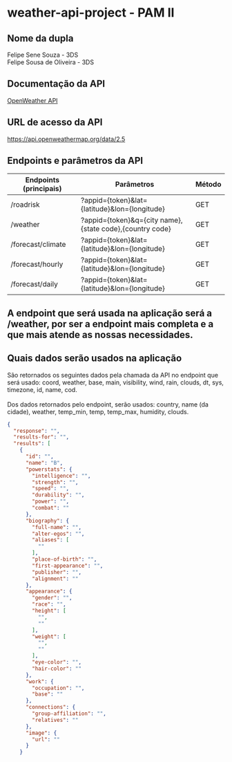 # weather-api-project - PAM II

## Nome da dupla
Felipe Sene Souza - 3DS <br>
Felipe Sousa de Oliveira - 3DS

## Documentação da API
[OpenWeather API](https://openweathermap.org/current#name)

## URL de acesso da API
https://api.openweathermap.org/data/2.5

## Endpoints e parâmetros da API

| Endpoints (principais)  | Parâmetros                                              | Método      |
| ------------------------| --------------------------------------------------------|-------------|
|/roadrisk                | ?appid={token}&lat={latitude}&lon={longitude}           | GET         |
|/weather                 | ?appid={token}&q={city name},{state code},{country code}| GET         |         
|/forecast/climate        | ?appid={token}&lat={latitude}&lon={longitude}           | GET         |
|/forecast/hourly         | ?appid={token}&lat={latitude}&lon={longitude}           | GET         |
|/forecast/daily          | ?appid={token}&lat={latitude}&lon={longitude}           | GET         |

## A endpoint que será usada na aplicação será a /weather, por ser a endpoint mais completa e a que mais atende as nossas necessidades.

## Quais dados serão usados na aplicação
São retornados os seguintes dados pela chamada da API no endpoint que será usado: coord, weather, base, main, visibility, wind, rain, clouds, dt, sys, timezone, id, name, cod.    <br>                               
Dos dados retornados pelo endpoint, serão usados: country, name (da cidade), weather, temp_min, temp, temp_max, humidity, clouds.
```json
{
  "response": "",
  "results-for": "",
  "results": [
    {
      "id": "",
      "name": "B",
      "powerstats": {
        "intelligence": "",
        "strength": "",
        "speed": "",
        "durability": "",
        "power": "",
        "combat": ""
      },
      "biography": {
        "full-name": "",
        "alter-egos": "",
        "aliases": [
          ""
        ],
        "place-of-birth": "",
        "first-appearance": "",
        "publisher": "",
        "alignment": ""
      },
      "appearance": {
        "gender": "",
        "race": "",
        "height": [
          "",
          ""
        ],
        "weight": [
          "",
          ""
        ],
        "eye-color": "",
        "hair-color": ""
      },
      "work": {
        "occupation": "",
        "base": ""
      },
      "connections": {
        "group-affiliation": "",
        "relatives": ""
      },
      "image": {
        "url": ""
      }
    }
```
